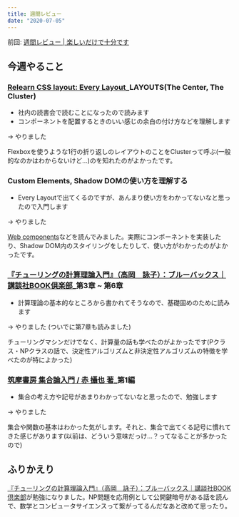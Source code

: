 ```yaml
---
title: 週間レビュー
date: "2020-07-05"
---
```


前回: [週間レビュー | 楽しいだけで十分です](https://yinm.info/20200628/)

## 今週やること

### [Relearn CSS layout: Every Layout](https://every-layout.dev/)_LAYOUTS(The Center, The Cluster)
- 社内の読書会で読むことになったので読みます
- コンポーネントを配置するときのいい感じの余白の付け方などを理解します

-> やりました

Flexboxを使うような1行の折り返しのレイアウトのことをClusterって呼ぶ(一般的なのかはわからないけど...)のを知れたのがよかったです。

### Custom Elements, Shadow DOMの使い方を理解する
- Every Layoutで出てくるのですが、あんまり使い方をわかってないなと思ったので入門します

-> やりました

[Web components](https://ja.javascript.info/web-components)などを読んでみました。実際にコンポーネントを実装したり、Shadow DOM内のスタイリングをしたりして、使い方がわかったのがよかったです。

### [『チューリングの計算理論入門』（高岡　詠子）：ブルーバックス｜講談社BOOK倶楽部](https://bookclub.kodansha.co.jp/product?item=0000194812)_第3章 ~ 第6章
- 計算理論の基本的なところから書かれてそうなので、基礎固めのために読みます

-> やりました (ついでに第7章も読みました)

チューリングマシンだけでなく、計算量の話も学べたのがよかったです(Pクラス・NPクラスの話で、決定性アルゴリズムと非決定性アルゴリズムの特徴を学べたのが特によかった)

### [筑摩書房 集合論入門 / 赤 攝也 著](https://www.chikumashobo.co.jp/product/9784480095886/)_第1編
- 集合の考え方や記号があまりわかってないなと思ったので、勉強します

-> やりました

集合や関数の基本はわかった気がします。それと、集合で出てくる記号に慣れてきた感じがあります(以前は、どういう意味だっけ...？ってなることが多かったので)

## ふりかえり
[『チューリングの計算理論入門』（高岡　詠子）：ブルーバックス｜講談社BOOK倶楽部](https://bookclub.kodansha.co.jp/product?item=0000194812)が勉強になりました。NP問題を応用例として公開鍵暗号がある話を読んで、数学とコンピュータサイエンスって繋がってるんだなあと改めて思ったり。

